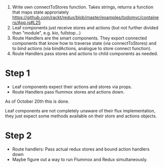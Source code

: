 1. Write own connectToStores function. Takes strings, returns a function that maps state approriately
    https://github.com/rackt/redux/blob/master/examples/todomvc/containers/App.js#L25
2. Leaf components just receive stores and actions (but not further divided than "module", e.g. kio, fullstop...)
3. Route Handlers are the smart components. They export connected components that know how to traverse state (via connectToStores) and to bind actions (via bindActions, analogue to store connect function).
4. Route Handlers pass stores and actions to child components as needed.


# Step 1

* Leaf components expect their actions and stores via props.
* Route Handlers pass flummox stores and actions down.

As of October 20th this is done.

Leaf components are not completely unaware of their flux implementation, they just expect some methods available on their store and actions objects.

# Step 2

* Route handlers: Pass actual redux stores and bound action handlers down
* Maybe figure out a way to run Flummox and Redux simultaneously.